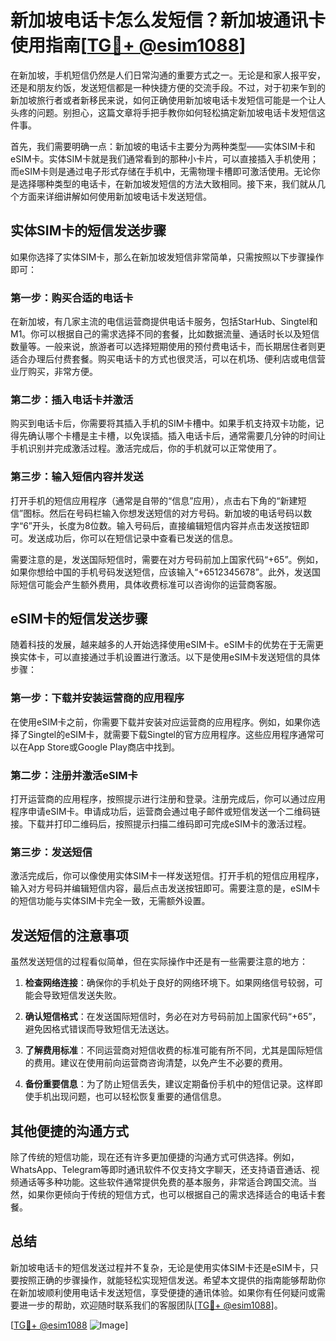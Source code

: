 # 新加坡电话卡怎么发短信？新加坡通讯卡使用指南[[TG💪+ @esim1088](https://t.me/s/esim1088)]

在新加坡，手机短信仍然是人们日常沟通的重要方式之一。无论是和家人报平安，还是和朋友约饭，发送短信都是一种快捷方便的交流手段。不过，对于初来乍到的新加坡旅行者或者新移民来说，如何正确使用新加坡电话卡发短信可能是一个让人头疼的问题。别担心，这篇文章将手把手教你如何轻松搞定新加坡电话卡发短信这件事。

首先，我们需要明确一点：新加坡的电话卡主要分为两种类型——实体SIM卡和eSIM卡。实体SIM卡就是我们通常看到的那种小卡片，可以直接插入手机使用；而eSIM卡则是通过电子形式存储在手机中，无需物理卡槽即可激活使用。无论你是选择哪种类型的电话卡，在新加坡发短信的方法大致相同。接下来，我们就从几个方面来详细讲解如何使用新加坡电话卡发送短信。

## 实体SIM卡的短信发送步骤

如果你选择了实体SIM卡，那么在新加坡发短信非常简单，只需按照以下步骤操作即可：

### 第一步：购买合适的电话卡

在新加坡，有几家主流的电信运营商提供电话卡服务，包括StarHub、Singtel和M1。你可以根据自己的需求选择不同的套餐，比如数据流量、通话时长以及短信数量等。一般来说，旅游者可以选择短期使用的预付费电话卡，而长期居住者则更适合办理后付费套餐。购买电话卡的方式也很灵活，可以在机场、便利店或电信营业厅购买，非常方便。

### 第二步：插入电话卡并激活

购买到电话卡后，你需要将其插入手机的SIM卡槽中。如果手机支持双卡功能，记得先确认哪个卡槽是主卡槽，以免误插。插入电话卡后，通常需要几分钟的时间让手机识别并完成激活过程。激活完成后，你的手机就可以正常使用了。

### 第三步：输入短信内容并发送

打开手机的短信应用程序（通常是自带的“信息”应用），点击右下角的“新建短信”图标。然后在号码栏输入你想发送短信的对方号码。新加坡的电话号码以数字“6”开头，长度为8位数。输入号码后，直接编辑短信内容并点击发送按钮即可。发送成功后，你可以在短信记录中查看已发送的信息。

需要注意的是，发送国际短信时，需要在对方号码前加上国家代码“+65”。例如，如果你想给中国的手机号码发送短信，应该输入“+6512345678”。此外，发送国际短信可能会产生额外费用，具体收费标准可以咨询你的运营商客服。

## eSIM卡的短信发送步骤

随着科技的发展，越来越多的人开始选择使用eSIM卡。eSIM卡的优势在于无需更换实体卡，可以直接通过手机设置进行激活。以下是使用eSIM卡发送短信的具体步骤：

### 第一步：下载并安装运营商的应用程序

在使用eSIM卡之前，你需要下载并安装对应运营商的应用程序。例如，如果你选择了Singtel的eSIM卡，就需要下载Singtel的官方应用程序。这些应用程序通常可以在App Store或Google Play商店中找到。

### 第二步：注册并激活eSIM卡

打开运营商的应用程序，按照提示进行注册和登录。注册完成后，你可以通过应用程序申请eSIM卡。申请成功后，运营商会通过电子邮件或短信发送一个二维码链接。下载并打印二维码后，按照提示扫描二维码即可完成eSIM卡的激活过程。

### 第三步：发送短信

激活完成后，你可以像使用实体SIM卡一样发送短信。打开手机的短信应用程序，输入对方号码并编辑短信内容，最后点击发送按钮即可。需要注意的是，eSIM卡的短信功能与实体SIM卡完全一致，无需额外设置。

## 发送短信的注意事项

虽然发送短信的过程看似简单，但在实际操作中还是有一些需要注意的地方：

1. **检查网络连接**：确保你的手机处于良好的网络环境下。如果网络信号较弱，可能会导致短信发送失败。
   
2. **确认短信格式**：在发送国际短信时，务必在对方号码前加上国家代码“+65”，避免因格式错误而导致短信无法送达。

3. **了解费用标准**：不同运营商对短信收费的标准可能有所不同，尤其是国际短信的费用。建议在使用前向运营商咨询清楚，以免产生不必要的费用。

4. **备份重要信息**：为了防止短信丢失，建议定期备份手机中的短信记录。这样即使手机出现问题，也可以轻松恢复重要的通信信息。

## 其他便捷的沟通方式

除了传统的短信功能，现在还有许多更加便捷的沟通方式可供选择。例如，WhatsApp、Telegram等即时通讯软件不仅支持文字聊天，还支持语音通话、视频通话等多种功能。这些软件通常提供免费的基本服务，非常适合跨国交流。当然，如果你更倾向于传统的短信方式，也可以根据自己的需求选择适合的电话卡套餐。

## 总结

新加坡电话卡的短信发送过程并不复杂，无论是使用实体SIM卡还是eSIM卡，只要按照正确的步骤操作，就能轻松实现短信发送。希望本文提供的指南能够帮助你在新加坡顺利使用电话卡发送短信，享受便捷的通讯体验。如果你有任何疑问或需要进一步的帮助，欢迎随时联系我们的客服团队[[TG💪+ @esim1088](https://t.me/s/esim1088)]。

[[TG💪+ @esim1088](https://t.me/s/esim1088) ![Image](https://i.postimg.cc/4NQfJmqS/Snipaste-2025-05-13-00-14-12.png)]